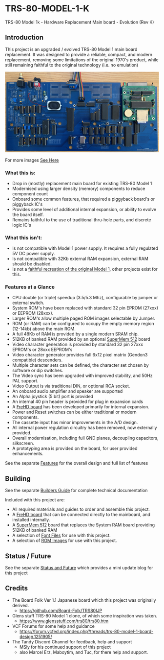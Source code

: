 # TRS-80-MODEL-1-K

TRS-80 Model 1k - Hardware Replacement Main board - Evolution (Rev K)

## Introduction

This project is an upgraded / evolved TRS-80 Model 1 main board replacement. It was designed to provide a reliable, 
compact, and modern replacement, removing some limitations of the original 1970's product, 
while still remaining faithful to the original technology (i.e. no emulation) 

![MainboardFront](/images/IMG_0063.jpeg)

For more images [See Here](./images/README.md)

### What this is:
- Drop in (mostly) replacement main board for existing TRS-80 Model 1
- Modernised using larger density (memory) components to reduce component count
- Onboard some common features, that required a piggyback board's or piggyback IC's
- Provides some level of additional internal expansion, or ability to evolve the board itself.
- Remains faithful to the use of traditional thru-hole parts, and discrete logic IC's

### What this isn't:
- Is not compatible with Model 1 power supply. It requires a fully regulated 5V DC power supply.
- Is not compatible with 32Kb external RAM expansion, external RAM should be disabled.
- Is not a [faithful recreation of the original Model 1](https://github.com/RetroStack/TRS-80-Model-I-G-E1), other projects exist for this.

### Features at a Glance
- CPU double (or triple) speedup (3.5/5.3 Mhz), configurable by jumper or external switch.
- System ROM's have been replaced with standard 32 pin EPROM (27xxx) or EEPROM (28xxx).
- Larger ROM's allow multiple paged ROM images selectable by Jumper.
- ROM (or RAM) can be configured to occupy the empty memory region (12-14kb) above the main ROM.
- A full 48Kb of RAM is provided by a single modern SRAM chip.
- 512KB of banked RAM provided by an optional [SuperMem 512](/supermem/README.md) board 
- Video character generation is provided by standard 32 pin 27xxx EPROM's or 28xxx EEPROM's
- Video character generator provides full 6x12 pixel matrix (Gendon3 compatible) descenders.
- Multiple character sets can be defined, the character set chosen by software or dip switches.
- The Video sync has been upgraded with improved stability, and 50Hz PAL support.
- Video Output is via traditional DIN, or optional RCA socket.
- An onboard audio amplifier and speaker are supported
- An Alpha joystick (5 bit) port is provided
- An internal 40 pin header is provided for plug in expansion cards
- A [FreHD board](./frehd/README.md) has been developed primarily for internal expansion.
- Power and Reset switches can be either traditional or modern components. 
- The cassette input has minor improvements in the A/D design.
- All internal power regulation circuitry has been removed, now externally provided.
- Overall modernisation, including full GND planes, decoupling capacitors, silkscreen. 
- A prototyping area is provided on the board, for user provided enhancements.

See the separate [Features](./FEATURES.md) for the overall design and full list of features

## Building

See the separate [Builders Guide](/BUILDING.md) for complete technical documentation

Included with this project are:
- All required materials and guides to order and assemble this project.
- A [FreHD board](/frehd/README.md) that can be connected directly to the mainboard, and installed internally.
- A [SuperMem 512](/supermem/README.md) board that replaces the System RAM board providing 512KB of banked RAM
- A selection of [Font Files](/fonts/README.md) for use with this project.
- A selection of [ROM Images](/roms/README.md) for use with this project.

## Status / Future

See the separate [Status and Future](/STATUS.md) which provides a mini update blog for this project

## Credits

- The Board Folk Ver 1.1 Japanese board which this project was originally derived.
    - https://github.com/Board-Folk/TRS80IJP
- Glens stuff TRS-80 Model 1 clone, of which some inspiration was taken.
    - https://www.glensstuff.com/trs80/trs80.htm
- VCF Forums for some help and guidance
    - https://forum.vcfed.org/index.php?threads/trs-80-model-1-board-design.1251905/
- The Tandy Discord Channel for feedback, help and support
    - MSly for his continued support of this project
    - also Marcel Erz, Maboytim, and Tuc, for there help and support.
